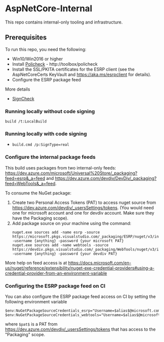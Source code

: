 # AspNetCore-Internal

This repo contains internal-only tooling and infrastructure.

## Prerequisites

To run this repo, you need the following:

* Win10/Win2016 or higher
* Install [Policheck](http://aka.ms/policheck) - http://toolbox/policheck
* Install the SSL/PKITA certificates for the ESRP client (see the AspNetCoreCerts KeyVault and https://aka.ms/esrpclient for details).
* Configure the ESRP package feed

More details

* [SignCheck](https://devdiv.visualstudio.com/DevDiv/DevDiv%20Team/_git/WebTools-InternalTools?path=%2FSignCheck&version=GBmaster)

### Running locally without code signing

`build /t:LocalBuild`

### Running locally with code signing
* `build.cmd /p:SignType=real`

### Configure the internal package feeds

This build uses packages from two internal-only feeds: <https://dev.azure.com/microsoft/Universal%20Store/_packaging?feed=esrp&_a=feed> and <https://dev.azure.com/devdiv/DevDiv/_packaging?feed=WebTools&_a=feed>.

To consume the NuGet package:

1. Create two Personal Access Tokens (PAT) to access nuget source from https://dev.azure.com/devdiv/_usersSettings/tokens. (You would need one for microsoft account and one for devdiv account. Make sure they have the Packaging scope). 
2. Add package source on your machine using the command:
    ```
    nuget.exe sources add -name esrp -source https://microsoft.pkgs.visualstudio.com/_packaging/ESRP/nuget/v3/index.json -username {anything} -password {your microsoft PAT}
    nuget.exe sources add -name webtools -source https://devdiv.pkgs.visualstudio.com/_packaging/WebTools/nuget/v3/index.json -username {anything} -password {your devdiv PAT}
    ```

More help on feed access is at
https://docs.microsoft.com/en-us/nuget/reference/extensibility/nuget-exe-credential-providers#using-a-credential-provider-from-an-environment-variable

### Configuring the ESRP package feed on CI

You can also configure the ESRP package feed access on CI by setting the following environment variable

```
$env:NuGetPackageSourceCredentials_esrp="Username=$alias$@microsoft.com;Password=$pat$"
$env:NuGetPackageSourceCredentials_webtools="Username=$alias$@microsoft.com;Password=$pat$"
```
where `$pat$` is a PAT from  https://dev.azure.com/devdiv/_usersSettings/tokens that has access to the "Packaging" scope.
